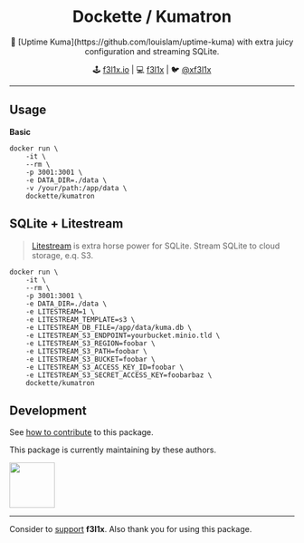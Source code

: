 <h1 align=center>Dockette / Kumatron</h1>

<p align=center>
   🐳 [Uptime Kuma](https://github.com/louislam/uptime-kuma) with extra juicy configuration and streaming SQLite.
</p>

<p align=center>
🕹 <a href="https://f3l1x.io">f3l1x.io</a> | 💻 <a href="https://github.com/f3l1x">f3l1x</a> | 🐦 <a href="https://twitter.com/xf3l1x">@xf3l1x</a>
</p>

-----

## Usage

**Basic**

```
docker run \
	-it \
	--rm \
	-p 3001:3001 \
	-e DATA_DIR=./data \
	-v /your/path:/app/data \
	dockette/kumatron
```

## SQLite + Litestream

> [Litestream](https://litestream.io/) is extra horse power for SQLite. Stream SQLite to cloud storage, e.q. S3.

```
docker run \
	-it \
	--rm \
	-p 3001:3001 \
	-e DATA_DIR=./data \
	-e LITESTREAM=1 \
	-e LITESTREAM_TEMPLATE=s3 \
	-e LITESTREAM_DB_FILE=/app/data/kuma.db \
	-e LITESTREAM_S3_ENDPOINT=yourbucket.minio.tld \
	-e LITESTREAM_S3_REGION=foobar \
	-e LITESTREAM_S3_PATH=foobar \
	-e LITESTREAM_S3_BUCKET=foobar \
	-e LITESTREAM_S3_ACCESS_KEY_ID=foobar \
	-e LITESTREAM_S3_SECRET_ACCESS_KEY=foobarbaz \
	dockette/kumatron
```

## Development

See [how to contribute](https://contributte.org/contributing.html) to this package.

This package is currently maintaining by these authors.

<a href="https://github.com/f3l1x">
    <img width="80" height="80" src="https://avatars2.githubusercontent.com/u/538058?v=3&s=80">
</a>

-----

Consider to [support](https://github.com/sponsors/f3l1x) **f3l1x**. Also thank you for using this package.
